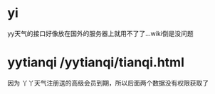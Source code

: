 # yi
yy天气的接口好像放在国外的服务器上就用不了了...wiki倒是没问题
# yytianqi /yytianqi/tianqi.html
因为 丫丫天气注册送的高级会员到期，所以后面两个数据没有权限获取了
